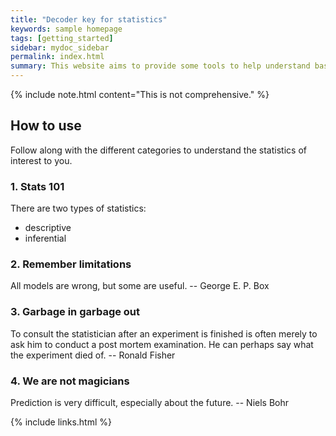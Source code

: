 ```yaml
---
title: "Decoder key for statistics"
keywords: sample homepage
tags: [getting_started]
sidebar: mydoc_sidebar
permalink: index.html
summary: This website aims to provide some tools to help understand basic statistics.
---
```


{% include note.html content="This is not comprehensive." %}

## How to use

Follow along with the different categories to understand the statistics of interest to you. 

### 1. Stats 101

There are two types of statistics: 
* descriptive
* inferential

### 2. Remember limitations

All models are wrong, but some are useful. 
-- George E. P. Box


### 3. Garbage in garbage out

To consult the statistician after an experiment is finished is often merely to ask him to conduct a post mortem examination. He can perhaps say what the experiment died of.
-- Ronald Fisher

### 4. We are not magicians

Prediction is very difficult, especially about the future.
-- Niels Bohr



{% include links.html %}
